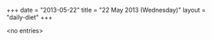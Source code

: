 +++
date = "2013-05-22"
title = "22 May 2013 (Wednesday)"
layout = "daily-diet"
+++


\<no entries\>
